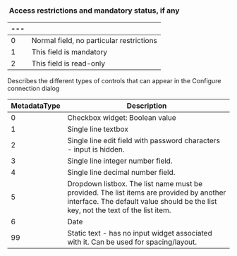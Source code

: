 <!-- markdownlint-disable-file MD041 -->
###  Access restrictions and mandatory status, if any

|---| |
|---|---|
| 0 | Normal field, no particular restrictions |
| 1 | This field is mandatory |
| 2 | This field is read-only |

Describes the different types of controls that can appear in the Configure connection dialog

| MetadataType | Description |
|---|---|
| 0 | Checkbox widget: Boolean value |
| 1 | Single line textbox |
| 2 | Single line edit field with password characters - input is hidden. |
| 3 | Single line integer number field. |
| 4 | Single line decimal number field. |
| 5 | Dropdown listbox. The list name must be provided. The list items are provided by another interface. The default value should be the list key, not the text of the list item. |
| 6 | Date |
| 99 | Static text - has no input widget associated with it. Can be used for spacing/layout. |
